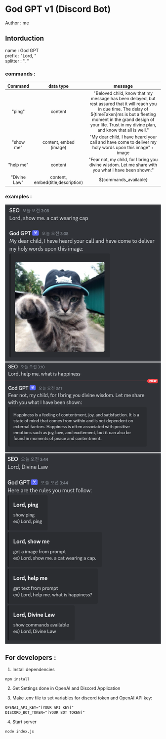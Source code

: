 # God GPT v1 (Discord Bot)
Author : me

## Intorduction

name : God GPT  
prefix : "Lord, "  
splitter : ". "

### commands :  

|   Command    |         data type         |                                                                                                                         message                                                                                                                         |
|:------------:|:-------------------------:|:-------------------------------------------------------------------------------------------------------------------------------------------------------------------------------------------------------------------------------------------------------:|
|    "ping"    |           content            | "Beloved child, know that my message has been delayed, but rest assured that it will reach you in due time. The delay of ${timeTaken}ms is but a fleeting moment in the grand design of your life. Trust in my divine plan, and know that all is well." |
|  "show me"   | content, embed<br/>(image) |                                                                         "My dear child, I have heard your call and have come to deliver my holy words upon this image" + image                                                                          |
|  "help me"   |           content            |                                                                           "Fear not, my child, for I bring you divine wisdom. Let me share with you what I have been shown:"                                                                            |                                                              
| "Divine Law" |           content, embed(title,description)            |                                                                                                                  ${commands_available}                                                                                                                  |

### examples :

![img_1.png](img_1.png)
![img_2.png](img_2.png)
![img.png](img.png)

## For developers :  
1. Install dependencies
```
npm install
```
  
2. Get Settings done in OpenAI and Discord Application  
  
3. Make .env file to set variables for discord token and OpenAI API key:  
```
OPENAI_API_KEY="[YOUR API KEY]"
DISCORD_BOT_TOKEN="[YOUR BOT TOKEN]"
```
  
4. Start server
```
node index.js
```
